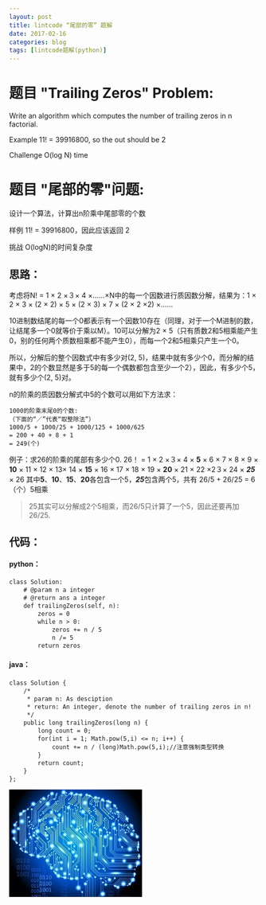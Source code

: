 ```yaml
---
layout: post
title: lintcode “尾部的零” 题解
date: 2017-02-16
categories: blog
tags: [lintcode题解(python)]
---
```


# 题目 "Trailing Zeros" Problem:

Write an algorithm which computes the number of trailing zeros in n factorial.

Example
11! = 39916800, so the out should be 2

Challenge 
O(log N) time


# 题目 "尾部的零"问题:

设计一个算法，计算出n阶乘中尾部零的个数

样例
11! = 39916800，因此应该返回 2

挑战 
O(logN)的时间复杂度
 

## 思路：

考虑将N! = 1 × 2 ×３× 4 ×……×N中的每一个因数进行质因数分解，结果为：1 × 2 × 3 × (2 × 2) × 5 × (2 × 3) × 7 × (2 × 2 ×2) ×…… 

10进制数结尾的每一个0都表示有一个因数10存在（同理，对于一个M进制的数，让结尾多一个0就等价于乘以M）。10可以分解为2 × 5（只有质数2和5相乘能产生0，别的任何两个质数相乘都不能产生0），而每一个2和5相乘只产生一个0。

所以，分解后的整个因数式中有多少对(2, 5)，结果中就有多少个0，而分解的结果中，2的个数显然是多于5的每一个偶数都包含至少一个2），因此，有多少个5，就有多少个(2, 5)对。

n的阶乘的质因数分解式中5的个数可以用如下方法求： 

    1000的阶乘末尾0的个数:
    （下面的“／”代表“取整除法”）
    1000/5 + 1000/25 + 1000/125 + 1000/625 
    = 200 + 40 + 8 + 1 
    = 249(个)

例子：求26的阶乘的尾部有多少个0. 
26！ = 1 × 2 ×３× 4 × **5** × 6 × 7 × 8 × 9 × **10** × 11 × 12 × 13× 14 × **15** × 16 × 17 × 18 × 19 × **20** × 21 × 22 ×2３× 24 × ***25*** × 26 
其中**5**、**10**、**15**、**20**各包含一个5，***25***包含两个5，共有 26/5 + 26/25 = 6（个）5相乘 
>25其实可以分解成2个5相乘，而26/5只计算了一个5，因此还要再加26/25.

## 代码：
#### python：
```
class Solution:
    # @param n a integer
    # @return ans a integer
    def trailingZeros(self, n):
        zeros = 0
        while n > 0:
            zeros += n / 5
            n /= 5
        return zeros
```

#### java：
```
class Solution {
    /*
     * param n: As desciption
     * return: An integer, denote the number of trailing zeros in n!
     */
    public long trailingZeros(long n) {
        long count = 0;
        for(int i = 1; Math.pow(5,i) <= n; i++) {
            count += n / (long)Math.pow(5,i);//注意强制类型转换
        }
        return count;
    }
};
```
![](https://raw.githubusercontent.com/AlbertLZG/AlbertLZG.github.io/master/img/blog_logo.png)







